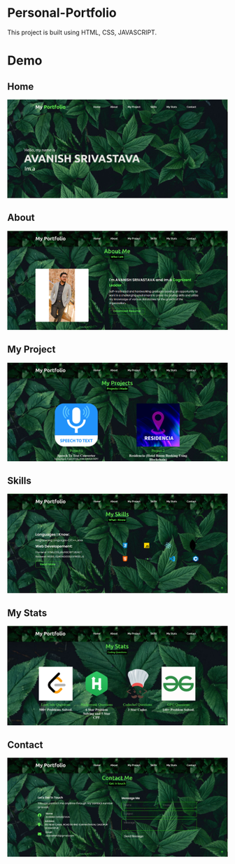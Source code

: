 # Personal-Portfolio
This project is built using HTML, CSS, JAVASCRIPT.

# Demo

## Home
![](./images/Home.png)

## About
![](./images/About.png)

## My Project
![](./images/Projects.png)

## Skills
![](./images/Skills.png)

## My Stats
![](./images/Stats.png)

## Contact
![](./images/Contact.png)


